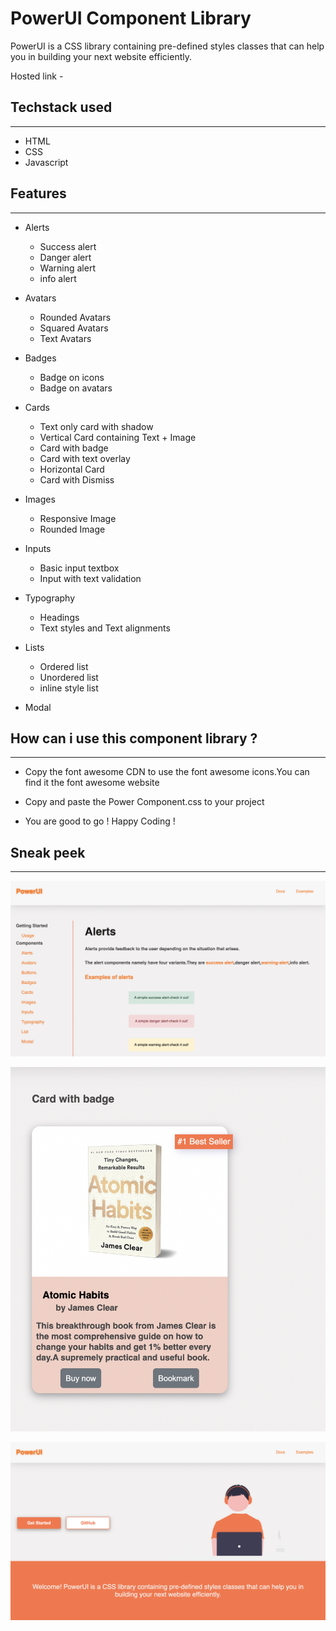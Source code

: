 # PowerUI Component Library

PowerUI is a CSS library containing pre-defined styles classes that can help you in building your next website efficiently.

Hosted link - 

## Techstack used
---

* HTML
* CSS
* Javascript


## Features
---

- Alerts

  - Success alert
  - Danger alert
  - Warning alert
  - info alert

- Avatars
   
   - Rounded Avatars
   - Squared Avatars
   - Text Avatars

- Badges

   - Badge on icons
   - Badge on avatars

- Cards
 
  - Text only card with shadow
  - Vertical Card containing Text + Image
  - Card with badge
  - Card with text overlay
  - Horizontal Card
  - Card with Dismiss

- Images
  - Responsive Image
  - Rounded Image

- Inputs
  - Basic input textbox
  - Input with text validation

- Typography

  - Headings
  - Text styles and Text alignments

- Lists

  - Ordered list
  - Unordered list
  - inline style list

- Modal



## How can i use this component library ?
---

- Copy the font awesome CDN to use the font awesome icons.You can find it the font awesome website

- Copy and paste the Power Component.css to your project 
  
- You are good to go ! Happy Coding !

## Sneak peek
---

![doc](/images/doc-page.png)

![doc](/images/Card-comp.png)

![doc](/images/Landing-page.png)






